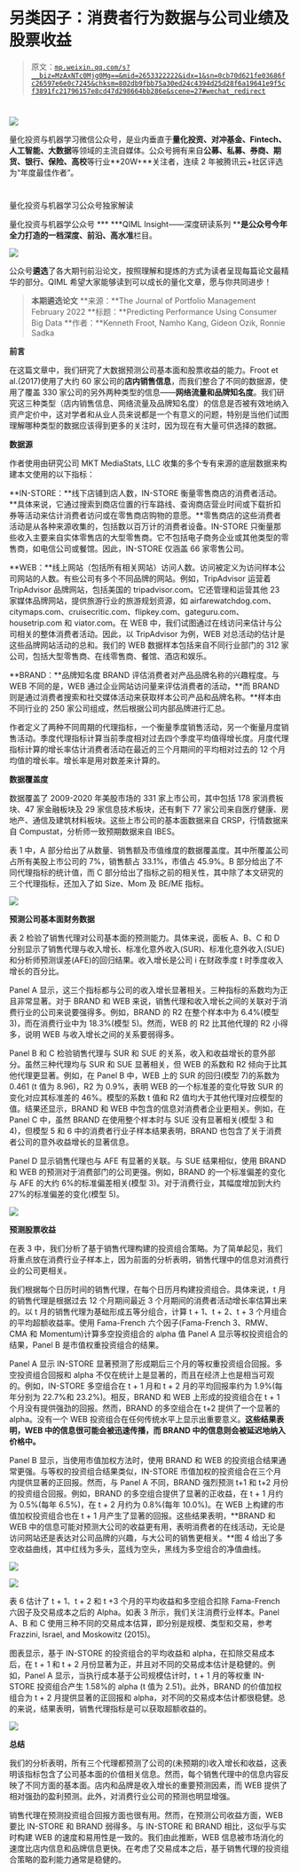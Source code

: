 # 另类因子：消费者行为数据与公司业绩及股票收益

> 原文：[`mp.weixin.qq.com/s?__biz=MzAxNTc0Mjg0Mg==&mid=2653322222&idx=1&sn=0cb70d621fe03686fc26597e6e0c7245&chksm=802db9fbb75a30ed24c4394d25d28f6a19641e9f5cf3891fc21796157e8cd47d298664bb286e&scene=27#wechat_redirect`](http://mp.weixin.qq.com/s?__biz=MzAxNTc0Mjg0Mg==&mid=2653322222&idx=1&sn=0cb70d621fe03686fc26597e6e0c7245&chksm=802db9fbb75a30ed24c4394d25d28f6a19641e9f5cf3891fc21796157e8cd47d298664bb286e&scene=27#wechat_redirect)

# 

![](img/817c601fc026ccfe2ee840069c1e016b.png)

量化投资与机器学习微信公众号，是业内垂直于**量化投资、对冲基金、Fintech、人工智能、大数据**等领域的主流自媒体。公众号拥有来自**公募、私募、券商、期货、银行、保险、高校**等行业**20W+**关注者，连续 2 年被腾讯云+社区评选为“年度最佳作者”。

# 

量化投资与机器学习公众号独家解读

量化投资与机器学公众号 *** ***QIML Insight——深度研读系列 ******是公众号今年全力打造的一档**深度、前沿、高水准**栏目。

![](img/d8d6c36da4721927152d04a29e928fe9.png)

公众号**遴选**了各大期刊前沿论文，按照理解和提炼的方式为读者呈现每篇论文最精华的部分。QIML 希望大家能够读到可以成长的量化文章，愿与你共同进步！

> **本期遴选论文** **来源：**The Journal of Portfolio Management February 2022
> **标题：**Predicting Performance Using Consumer Big Data
> **作者：**Kenneth Froot, Namho Kang, Gideon Ozik, Ronnie Sadka

**前言**

在这篇文章中，我们研究了大数据预测公司基本面和股票收益的能力。Froot et al.(2017)使用了大约 60 家公司的**店内销售信息**，而我们整合了不同的数据源，使用了覆盖 330 家公司的另外两种类型的信息——**网络流量和品牌知名度**。我们研究这三种类型（店内销售信息、网络流量及品牌知名度）的信息是否被有效地纳入资产定价中，这对学者和从业人员来说都是一个有意义的问题，特别是当他们试图理解哪种类型的数据应该得到更多的关注时，因为现在有大量可供选择的数据。

**数据源**

作者使用由研究公司 MKT MediaStats, LLC 收集的多个专有来源的底层数据来构建本文使用的以下指标：

**IN-STORE：**线下店铺到店人数，IN-STORE 衡量零售商店的消费者活动。**具体来说，它通过搜索到商店位置的行车路线、查询商店营业时间或下载折扣券等活动来估计消费者访问或在零售商店购物的意愿。**零售商店的这些消费者活动是从各种来源收集的，包括数以百万计的消费者设备。IN-STORE 只衡量那些收入主要来自实体零售店的大型零售商。它不包括电子商务企业或其他类型的零售商，如电信公司或餐馆。因此，IN-STORE 仅涵盖 66 家零售公司。

**WEB：**线上网站（包括所有相关网站）访问人数。访问被定义为访问样本公司网站的人数。有些公司有多个不同品牌的网站。例如，TripAdvisor 运营着 TripAdvisor 品牌网站，包括美国的 tripadvisor.com。它还管理和运营其他 23 家媒体品牌网站，提供旅游行业的旅游规划资源，如 airfarewatchdog.com、citymaps.com、cruisecritic.com、flipkey.com、gateguru.com、housetrip.com 和 viator.com。在 WEB 中，我们试图通过在线访问来估计与公司相关的整体消费者活动。因此，以 TripAdvisor 为例，WEB 对总活动的估计是这些品牌网站活动的总和。我们的 WEB 数据样本包括来自不同行业部门的 312 家公司，包括大型零售商、在线零售商、餐馆、酒店和娱乐。

**BRAND：**品牌知名度 BRAND 评估消费者对产品品牌名称的兴趣程度。与 WEB 不同的是，WEB 通过企业网站访问量来评估消费者的活动，**而 BRAND 则是通过消费者搜索和社交媒体活动来获取样本公司产品和品牌名称。**样本由不同行业的 250 家公司组成，然后根据公司内部品牌进行汇总。

作者定义了两种不同周期的代理指标，一个衡量季度销售活动，另一个衡量月度销售活动。季度代理指标计算当前季度相对过去四个季度平均值得增长度。月度代理指标计算的增长率估计消费者活动在最近的三个月期间的平均相对过去的 12 个月均值的增长率。增长率是用对数差来计算的。

**数据覆盖度**

数据覆盖了 2009-2020 年美股市场的 331 家上市公司，其中包括 178 家消费板块、47 家金融板块及 29 家信息技术板块，还有剩下 77 家公司来自医疗健康、房地产、通信及建筑材料板块。这些上市公司的基本面数据来自 CRSP，行情数据来自 Compustat，分析师一致预期数据来自 IBES。

表 1 中，A 部分给出了从数量、销售额及市值维度的数据覆盖度。其中所覆盖公司占所有美股上市公司的 7%，销售额占 33.1%，市值占 45.9%。B 部分给出了不同代理指标的统计值，而 C 部分给出了指标之前的相关性，其中除了本文研究的三个代理指标，还加入了如 Size、Mom 及 BE/ME 指标。

![](img/a512cc7cf7f935d357fe837c7d871475.png)

**预测公司基本面财务数据**

表 2 检验了销售代理对公司基本面的预测能力。具体来说，面板 A、B、C 和 D 分别显示了销售代理与收入增长、标准化意外收入(SUR)、标准化意外收入(SUE)和分析师预测误差(AFE)的回归结果。收入增长是公司 i 在财政季度 t 时季度收入增长的百分比。

Panel A 显示，这三个指标都与公司的收入增长显著相关。三种指标的系数均为正且非常显著。对于 BRAND 和 WEB 来说，销售代理和收入增长之间的关联对于消费行业的公司来说要强得多。例如，BRAND 的 R2 在整个样本中为 6.4%(模型 3)，而在消费行业中为 18.3%(模型 5)。然而，WEB 的 R2 比其他代理的 R2 小得多，说明 WEB 与收入增长之间的关系要弱得多。

Panel B 和 C 检验销售代理与 SUR 和 SUE 的关系，收入和收益增长的意外部分。虽然三种代理均与 SUR 和 SUE 显著相关，但 WEB 的系数和 R2 倾向于比其他代理更显著。例如，在 Panel B 中，WEB 上的 SUR 的回归(模型 7)的系数为 0.461 (t 值为 8.96)，R2 为 0.9%，表明 WEB 的一个标准差的变化导致 SUR 的变化对应其标准差的 46%。模型的系数 t 值和 R2 值均大于其他代理对应模型的值。结果还显示，BRAND 和 WEB 中包含的信息对消费者企业更相关。例如，在 Panel C 中，虽然 BRAND 在使用整个样本时与 SUE 没有显著相关(模型 3 和 4)，但模型 5 和 6 中的消费者行业子样本结果表明，BRAND 也包含了关于消费者公司的意外收益增长的显著信息。

Panel D 显示销售代理也与 AFE 有显著的关联。与 SUE 结果相似，使用 BRAND 和 WEB 的预测对于消费部门的公司更强。例如，BRAND 的一个标准偏差的变化与 AFE 的大约 6%的标准偏差相关(模型 3)。对于消费行业，其幅度增加到大约 27%的标准偏差的变化(模型 5)。

![](img/2daaeacc94c412826a487fa4dc5d431a.png)

**预测股票收益**

在表 3 中，我们分析了基于销售代理构建的投资组合策略。为了简单起见，我们将重点放在消费行业子样本上，因为前面的分析表明，销售代理中的信息对消费行业的公司更相关。

我们根据每个日历时间的销售代理，在每个日历月构建投资组合。具体来说，t 月的销售代理是根据过去 12 个月期间最近 3 个月期间的消费者活动增长率估算出来的。以 t 月的销售代理为基础形成五等分组合，计算 t + 1、t + 2、t + 3 个月组合的平均超额收益率。使用 Fama-French 六个因子(Fama-French 3、RMW、CMA 和 Momentum)计算多空投资组合的 alpha 值 Panel A 显示等权投资组合的结果，Panel B 是市值权重投资组合的结果。

Panel A 显示 IN-STORE 显著预测了形成期后三个月的等权重投资组合回报。多空投资组合回报和 alpha 不仅在统计上是显著的，而且在经济上也是相当可观的。例如，IN-STORE 多空组合在 t + 1 月和 t + 2 月的平均回报率约为 1.9%(每年分别为 22.7%和 23.2%)。相反，BRAND 和 WEB 上形成的投资组合在 t + 1 个月没有提供强劲的回报。然而，BRAND 的多空组合在 t+2 提供了一个显著的 alpha。没有一个 WEB 投资组合在任何传统水平上显示出重要意义。**这些结果表明，WEB 中的信息很可能会被迅速传播，而 BRAND 中的信息则会被延迟地纳入价格中。**

Panel B 显示，当使用市值加权方法时，使用 BRAND 和 WEB 的投资组合结果通常更强。与等权的投资组合结果类似，IN-STORE 市值加权的投资组合在三个月内提供显著的正回报。然而，与 Panel A 不同，BRAND 强烈预测 t+1 和 t+2 月份的投资组合回报。例如，BRAND 的多空组合提供了显著的正收益，在 t + 1 月约为 0.5%(每年 6.5%)，在 t + 2 月约为 0.8%(每年 10.0%)。在 WEB 上构建的市值加权投资组合也在 t + 1 月产生了显著的回报。这些结果表明，**BRAND 和 WEB 中的信息可能对预测大公司的收益更有用，表明消费者的在线活动，无论是访问网站还是表达对公司品牌的兴趣，与大公司的销售更相关。**图 4 给出了多空收益曲线，其中红线为多头，蓝线为空头，黑线为多空组合的净值曲线。

![](img/dd85219b5e70f31e4d132dca5b21198e.png)

![](img/27da9fee317f15dd0db0057441851d0c.png)

表 6 估计了 t + 1、t + 2 和 t +3 个月的平均收益和多空组合扣除 Fama-French 六因子及交易成本之后的 Alpha。如表 3 所示，我们关注消费行业样本。Panel A、B 和 C 使用三种不同的交易成本估算，即分别是规模、类型和交易，参考 Frazzini, Israel, and Moskowitz (2015)。

图表显示，基于 IN-STORE 的投资组合的平均收益和 alpha，在扣除交易成本后，在 t + 1 和 t + 2 月份显著为正，并且对不同的交易成本估计是稳健的。例如，Panel A 显示，当执行成本基于公司规模估计时，t + 1 月的等权重 IN-STORE 投资组合产生 1.58%的 alpha (t 值为 2.51)。此外，BRAND 的价值加权组合为 t + 2 月提供显著的正回报和 alpha，对不同的交易成本估计都很稳健。总的来说，结果表明，销售代理指标是可以获取超额收益的。

![](img/ca7dcec45441411ac04290e8380a6b85.png)

**总结**

我们的分析表明，所有三个代理都预测了公司的(未预期的)收入增长和收益，这表明该指标包含了公司基本面的价值相关信息。然而，每个销售代理中的信息内容反映了不同方面的基本面。店内和品牌是收入增长的重要预测因素，而 WEB 提供了相对强劲的盈利预测。此外，对消费行业公司的预测也明显增强。

销售代理在预测投资组合回报方面也很有用。然而，在预测公司收益方面，WEB 要比 IN-STORE 和 BRAND 弱得多。与 IN-STORE 和 BRAND 相比，这似乎与实时构建 WEB 的速度和易用性是一致的。我们由此推断，WEB 信息被市场消化的速度比店内信息和品牌信息更快。在考虑了交易成本之后，基于销售代理的投资组合策略的盈利能力通常是稳健的。